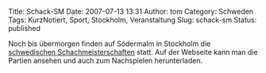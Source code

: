 Title: Schack-SM
Date: 2007-07-13 13:31
Author: tom
Category: Schweden
Tags: KurzNotiert, Sport, Stockholm, Veranstaltung
Slug: schack-sm
Status: published

Noch bis übermorgen finden auf Södermalm in Stockholm die [schwedischen
Schachmeisterschaften](http://www.schacksm.se/) statt. Auf der Webseite
kann man die Partien ansehen und auch zum Nachspielen herunterladen.

